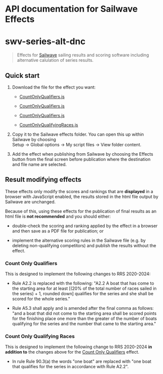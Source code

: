 # API documentation for Sailwave Effects

# swv-series-alt-dnc

> Effects for [Sailwave](https://www.sailwave.com/) sailing results and scoring
> software including alternative calulation of series results.

## Quick start

1. Download the file for the effect you want:

   - [CountOnlyQualifiers.js](https://raw.githubusercontent.com/os3w/swv-series-alt-dnc/main/dist/CountOnlyQualifiers.js)

   - <a href="./assets/dist/CountOnlyQualifiers.js" download>CountOnlyQualifiers.js</a>

   - <a href="./assets/dist/CountOnlyQualifiers.js" download="CountOnlyQualifiers.js">CountOnlyQualifiers.js</a>

   - [CountOnlyQualifyingRaces.js](https://raw.githubusercontent.com/os3w/swv-series-alt-dnc/main/dist/CountOnlyQualifyingRaces.js)

2. Copy it to the Sailwave effects folder. You can open this up within Sailwave
   by choosing \
   Setup → Global options → My script files → View folder content.

3. Add the effect when publishing from Sailwave by choosing the Effects button
   from the final screen before publication where the destination and file name
   are selected.

## Result modifying effects

These effects only modify the scores and rankings that are **displayed** in a
browser with JavaScript enabled, the results stored in the html file output by
Sailwave are unchanged.

Because of this, using these effects for the publication of final results as an
html file is **not recommended** and you should either:

- double-check the scoring and ranking applied by the effect in a browser and
  then save as a PDF file for publication; or

- implement the alternative scoring rules in the Sailwave file (e.g. by deleting
  non-qualifying competitors) and publish the results without the effect.

### Count Only Qualifiers

This is designed to implement the following changes to RRS 2020-2024:

- Rule A2.2 is replaced with the following: "A2.2 A boat that has come to the
  starting area for at least [(20% of the total number of races sailed in the
  series) + 1, rounded down] qualifies for the series and she shall be scored
  for the whole series."

- Rule A5.3 shall apply and is amended after the final comma as follows: "and a
  boat that did not come to the starting area shall be scored points for the
  finishing place one more than the greater of the number of boats qualifying
  for the series and the number that came to the starting area."

### Count Only Qualifying Races

This is designed to implement the following change to RRS 2020-2024 **in
addition to** the changes above for the
[Count Only Qualifiers](#count-only-qualifiers) effect.

- In rule Rule 90.3(a) the words "one boat" are replaced with "one boat that
  qualifies for the series in accordance with Rule A2.2".